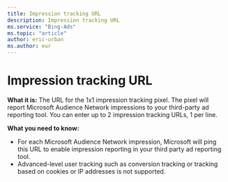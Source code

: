 ```yaml
---
title: Impression tracking URL
description: Impression tracking URL
ms.service: "Bing-Ads"
ms.topic: "article"
author: eric-urban
ms.author: eur
---
```


# Impression tracking URL

**What it is:**     The URL for the 1x1 impression tracking pixel. The pixel will report Microsoft Audience Network impressions to your third-party ad reporting tool. You can enter up to 2 impression tracking URLs, 1 per line.

**What you need to know:**
- For each Microsoft Audience Network impression, Microsoft will ping this URL to enable impression reporting in your third party ad reporting tool.
- Advanced-level user tracking such as conversion tracking or tracking based on cookies or IP addresses is not supported.



